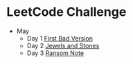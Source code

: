 # LeetCode Challenge

-   May
    -   Day 1 [First Bad Version]()
    -   Day 2 [Jewels and Stones]()
    -   Day 3 [Ransom Note]()
